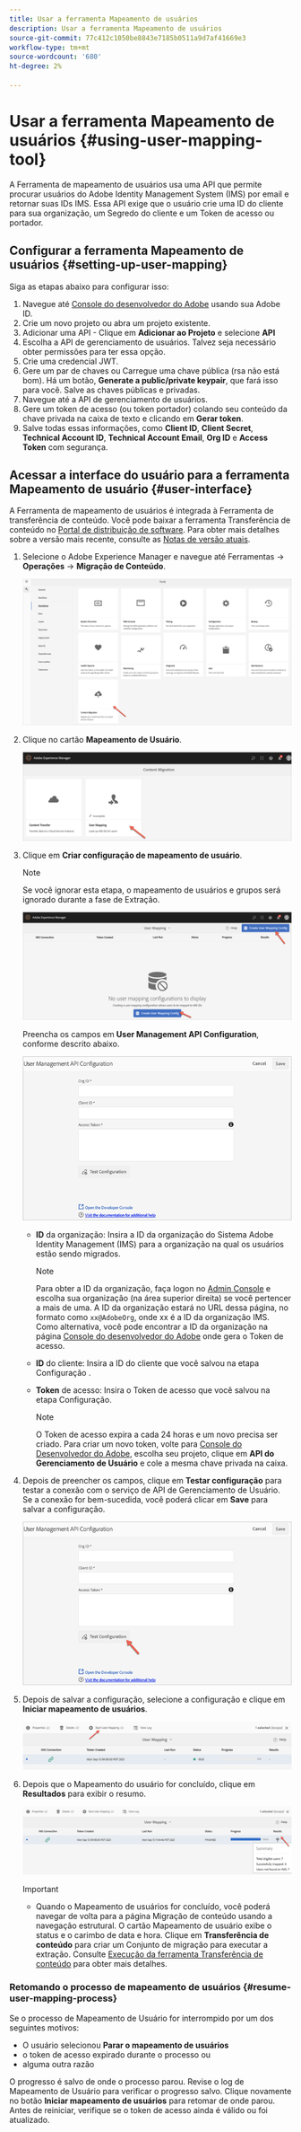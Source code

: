 ```yaml
---
title: Usar a ferramenta Mapeamento de usuários
description: Usar a ferramenta Mapeamento de usuários
source-git-commit: 77c412c1050be8843e7185b0511a9d7af41669e3
workflow-type: tm+mt
source-wordcount: '680'
ht-degree: 2%

---
```



# Usar a ferramenta Mapeamento de usuários {#using-user-mapping-tool}

A Ferramenta de mapeamento de usuários usa uma API que permite procurar usuários do Adobe Identity Management System (IMS) por email e retornar suas IDs IMS. Essa API exige que o usuário crie uma ID do cliente para sua organização, um Segredo do cliente e um Token de acesso ou portador.

## Configurar a ferramenta Mapeamento de usuários {#setting-up-user-mapping}

Siga as etapas abaixo para configurar isso:

1. Navegue até [Console do desenvolvedor do Adobe](https://console.adobe.io) usando sua Adobe ID.
1. Crie um novo projeto ou abra um projeto existente.
1. Adicionar uma API - Clique em **Adicionar ao Projeto** e selecione **API**
1. Escolha a API de gerenciamento de usuários.  Talvez seja necessário obter permissões para ter essa opção.
1. Crie uma credencial JWT.
1. Gere um par de chaves ou Carregue uma chave pública (rsa não está bom).  Há um botão, **Generate a public/private keypair**, que fará isso para você.  Salve as chaves públicas e privadas.
1. Navegue até a API de gerenciamento de usuários.
1. Gere um token de acesso (ou token portador) colando seu conteúdo da chave privada na caixa de texto e clicando em **Gerar token**.
1. Salve todas essas informações, como **Client ID**, **Client Secret**, **Technical Account ID**, **Technical Account Email**, **Org ID** e **Access Token** com segurança.

## Acessar a interface do usuário para a ferramenta Mapeamento de usuário {#user-interface}

A Ferramenta de mapeamento de usuários é integrada à Ferramenta de transferência de conteúdo. Você pode baixar a ferramenta Transferência de conteúdo no [Portal de distribuição de software](https://experience.adobe.com/#/downloads/content/software-distribution/en/aemcloud.html). Para obter mais detalhes sobre a versão mais recente, consulte as [Notas de versão atuais](/help/release-notes/release-notes-cloud/release-notes-current.md).

1. Selecione o Adobe Experience Manager e navegue até Ferramentas -> **Operações** -> **Migração de Conteúdo**.

   ![imagem](/help/move-to-cloud-service/content-transfer-tool/assets-user-mapping/user-mapping-access1.png)

1. Clique no cartão **Mapeamento de Usuário**.

   ![imagem](/help/move-to-cloud-service/content-transfer-tool/assets-user-mapping/user-mapping-access2.png)

1. Clique em **Criar configuração de mapeamento de usuário**.

   >[!NOTE]
   >Se você ignorar esta etapa, o mapeamento de usuários e grupos será ignorado durante a fase de Extração.

   ![imagem](/help/move-to-cloud-service/content-transfer-tool/assets-user-mapping/user-mapping-access5.png)

   Preencha os campos em **User Management API Configuration**, conforme descrito abaixo.

   ![imagem](/help/move-to-cloud-service/content-transfer-tool/assets-user-mapping/user-mapping-access3.png)


   * **ID** da organização: Insira a ID da organização do Sistema Adobe Identity Management (IMS) para a organização na qual os usuários estão sendo migrados.

      >[!NOTE]
      >Para obter a ID da organização, faça logon no [Admin Console](https://adminconsole.adobe.com/) e escolha sua organização (na área superior direita) se você pertencer a mais de uma. A ID da organização estará no URL dessa página, no formato como `xx@AdobeOrg`, onde xx é a ID da organização IMS.  Como alternativa, você pode encontrar a ID da organização na página [Console do desenvolvedor do Adobe](https://console.adobe.io) onde gera o Token de acesso.

   * **ID** do cliente: Insira a ID do cliente que você salvou na etapa Configuração .

   * **Token** de acesso: Insira o Token de acesso que você salvou na etapa Configuração.

      >[!NOTE]
      >O Token de acesso expira a cada 24 horas e um novo precisa ser criado. Para criar um novo token, volte para [Console do Desenvolvedor do Adobe](https://console.adobe.io), escolha seu projeto, clique em **API do Gerenciamento de Usuário** e cole a mesma chave privada na caixa.

1. Depois de preencher os campos, clique em **Testar configuração** para testar a conexão com o serviço de API de Gerenciamento de Usuário. Se a conexão for bem-sucedida, você poderá clicar em **Save** para salvar a configuração.

   ![imagem](/help/move-to-cloud-service/content-transfer-tool/assets-user-mapping/user-mapping-access4.png)

1. Depois de salvar a configuração, selecione a configuração e clique em **Iniciar mapeamento de usuários**.

   ![imagem](/help/move-to-cloud-service/content-transfer-tool/assets-user-mapping/user-mapping-landing4.png)

1. Depois que o Mapeamento do usuário for concluído, clique em **Resultados** para exibir o resumo.

   ![imagem](/help/move-to-cloud-service/content-transfer-tool/assets-user-mapping/user-mapping-landing5.png)

   >[!IMPORTANT]
   >* Quando o Mapeamento de usuários for concluído, você poderá navegar de volta para a página Migração de conteúdo usando a navegação estrutural. O cartão Mapeamento de usuário exibe o status e o carimbo de data e hora. Clique em **Transferência de conteúdo** para criar um Conjunto de migração para executar a extração. Consulte [Execução da ferramenta Transferência de conteúdo](https://experienceleague.adobe.com/docs/experience-manager-cloud-service/moving/cloud-migration/content-transfer-tool/using-content-transfer-tool.html?lang=en#running-tool) para obter mais detalhes.


### Retomando o processo de mapeamento de usuários {#resume-user-mapping-process}

Se o processo de Mapeamento de Usuário for interrompido por um dos seguintes motivos:

* O usuário selecionou **Parar o mapeamento de usuários**
* o token de acesso expirado durante o processo ou
* alguma outra razão

O progresso é salvo de onde o processo parou. Revise o log de Mapeamento de Usuário para verificar o progresso salvo. Clique novamente no botão **Iniciar mapeamento de usuários** para retomar de onde parou. Antes de reiniciar, verifique se o token de acesso ainda é válido ou foi atualizado.

